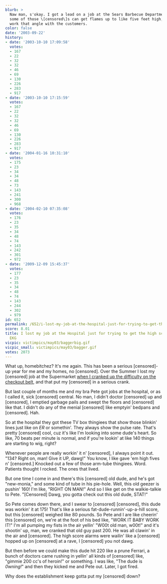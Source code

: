```yaml
---
blurb: >
  Naw man, s'okay. I got a lead on a job at the Sears Barbecue Department. I'm thinkin'
  some of those \[censored\]s can get flames up to like five feet high, I'm gonna
  work that angle with the customers.
color: false
date: '2003-09-22'
history:
- date: '2003-10-10 17:09:58'
  votes:
  - 167
  - 22
  - 32
  - 32
  - 46
  - 69
  - 130
  - 226
  - 283
  - 917
- date: '2003-10-10 17:15:59'
  votes:
  - 167
  - 22
  - 32
  - 32
  - 46
  - 69
  - 130
  - 226
  - 283
  - 917
- date: '2004-01-16 10:31:10'
  votes:
  - 175
  - 23
  - 34
  - 34
  - 48
  - 73
  - 143
  - 241
  - 300
  - 968
- date: '2004-02-10 07:35:08'
  votes:
  - 176
  - 23
  - 35
  - 34
  - 48
  - 74
  - 143
  - 242
  - 301
  - 972
- date: '2009-12-09 15:45:37'
  votes:
  - 177
  - 23
  - 35
  - 34
  - 48
  - 74
  - 143
  - 244
  - 302
  - 979
id: 652
permalink: /652/i-lost-my-job-at-the-hospital-just-for-trying-to-get-the-high-score-on-the-ekg/
score: 8.01
title: I lost my job at the Hospital just for trying to get the high score on the
  EKG
vicpic: victimpics/may03/baggerbig.gif
vicpic_small: victimpics/may03/bagger.gif
votes: 2073
---
```


What up, homebitchez? It's me again. This has been a serious
\[censored\]-up year for me and my homes, no \[censored\]. Over the
Summer I lost my \[censored\] job at the Supermarket [when I cranked up
the difficulty on the checkout belt](%ARTICLE[593]%), and that put
my \[censored\] in a serious crank.

But last couple of months me and my bra Pete got jobs at the hospital,
or as I called it, sick \[censored\] central. No man, I didn't doctor
\[censored\] up and \[censored\], I emptied garbage pails and swept the
floors and \[censored\] like that. I didn't do any of the menial
\[censored\] like emptyin' bedpans and \[censored\]. Hah.

So at the hospital they got these TV box thingiees that show those
blinkin' lines just like on *ER* or somethin'. They always show the
pulse rate. That's pretty \[censored\] cool, cuz it's like I'm looking
into some dude's heart. So like, 70 beats per minute is normal, and if
you're lookin' at like 140 things are starting to wig, right?

Whenever people are really workin' it n' \[censored\], I always point it
out. "134? Right on, man! Give it UP, dawg!" You know, I like gave 'em
high fives n' \[censored.\] Knocked out a few of those arm-tube
thingiees. Word. Patients thought I rocked. The ones that lived.

But one time I come in and there's this \[censored\] old dude, and he's
got "new-monia," and some kind of tube in his pie-hole. Well, this old
geezer is pushin' 160! I'm like, "RIGHT ON MAN!" And so I like get on
the walkie-talkie to Pete. "\[Censored\] Dawg, you gotta check out this
old dude, STAT!"

So Pete comes down there, and I swear to \[censored\] \[censored\], this
dude was workin' it at 175! That's like a serious
fat-dude-runnin'-up-a-hill score, but this \[censored\] weighed like 80
pounds. So Pete and I are like cheerin' this \[censored\] on, we're at
the foot of his bed like, "WORK IT BABY WORK IT!" I'm all pumping my
fists in the air yellin' "W00t old man, w00t!" and it's shootin' up,
man, we cranked that old guy past 200. He was all clawin' in the air and
\[censored\]. The high score alarms were wailin' like a \[censored\]
hopped up on \[censored\] at a rave, I \[censored\] you not dawg.

But then before we could make this dude hit 220 like a prune Ferrari, a
bunch of doctors came rushing in yellin' all kinds of \[censored\] like,
"gimmie 200 cc's of heroin!" or something. I was like, "The dude is
*0wning!*" and then they kicked me and Pete out. Later, I got fired.

Why does the establishment keep gotta put my \[censored\] down?